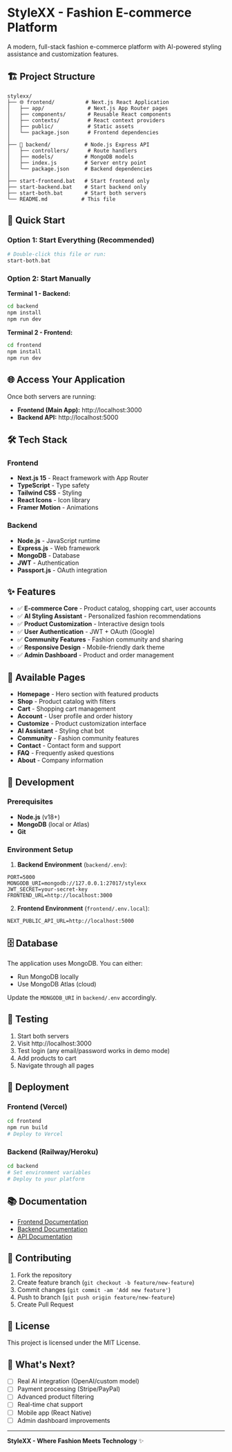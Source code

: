 # StyleXX - Fashion E-commerce Platform

A modern, full-stack fashion e-commerce platform with AI-powered styling assistance and customization features.

## 🏗️ Project Structure

```
stylexx/
├── 🌐 frontend/          # Next.js React Application
│   ├── app/              # Next.js App Router pages
│   ├── components/       # Reusable React components
│   ├── contexts/         # React context providers
│   ├── public/           # Static assets
│   └── package.json      # Frontend dependencies
│
├── 🚀 backend/           # Node.js Express API
│   ├── controllers/      # Route handlers
│   ├── models/          # MongoDB models
│   ├── index.js         # Server entry point
│   └── package.json     # Backend dependencies
│
├── start-frontend.bat   # Start frontend only
├── start-backend.bat    # Start backend only
├── start-both.bat       # Start both servers
└── README.md           # This file
```

## 🚀 Quick Start

### Option 1: Start Everything (Recommended)
```bash
# Double-click this file or run:
start-both.bat
```

### Option 2: Start Manually

**Terminal 1 - Backend:**
```bash
cd backend
npm install
npm run dev
```

**Terminal 2 - Frontend:**
```bash
cd frontend
npm install
npm run dev
```

## 🌐 Access Your Application

Once both servers are running:
- **Frontend (Main App):** http://localhost:3000
- **Backend API:** http://localhost:5000

## 🛠️ Tech Stack

### Frontend
- **Next.js 15** - React framework with App Router
- **TypeScript** - Type safety
- **Tailwind CSS** - Styling
- **React Icons** - Icon library
- **Framer Motion** - Animations

### Backend
- **Node.js** - JavaScript runtime
- **Express.js** - Web framework
- **MongoDB** - Database
- **JWT** - Authentication
- **Passport.js** - OAuth integration

## ✨ Features

- ✅ **E-commerce Core** - Product catalog, shopping cart, user accounts
- ✅ **AI Styling Assistant** - Personalized fashion recommendations
- ✅ **Product Customization** - Interactive design tools
- ✅ **User Authentication** - JWT + OAuth (Google)
- ✅ **Community Features** - Fashion community and sharing
- ✅ **Responsive Design** - Mobile-friendly dark theme
- ✅ **Admin Dashboard** - Product and order management

## 📱 Available Pages

- **Homepage** - Hero section with featured products
- **Shop** - Product catalog with filters
- **Cart** - Shopping cart management
- **Account** - User profile and order history
- **Customize** - Product customization interface
- **AI Assistant** - Styling chat bot
- **Community** - Fashion community features
- **Contact** - Contact form and support
- **FAQ** - Frequently asked questions
- **About** - Company information

## 🔧 Development

### Prerequisites
- **Node.js** (v18+)
- **MongoDB** (local or Atlas)
- **Git**

### Environment Setup

1. **Backend Environment** (`backend/.env`):
```env
PORT=5000
MONGODB_URI=mongodb://127.0.0.1:27017/stylexx
JWT_SECRET=your-secret-key
FRONTEND_URL=http://localhost:3000
```

2. **Frontend Environment** (`frontend/.env.local`):
```env
NEXT_PUBLIC_API_URL=http://localhost:5000
```

## 🗄️ Database

The application uses MongoDB. You can either:
- Run MongoDB locally
- Use MongoDB Atlas (cloud)

Update the `MONGODB_URI` in `backend/.env` accordingly.

## 🎯 Testing

1. Start both servers
2. Visit http://localhost:3000
3. Test login (any email/password works in demo mode)
4. Add products to cart
5. Navigate through all pages

## 🚀 Deployment

### Frontend (Vercel)
```bash
cd frontend
npm run build
# Deploy to Vercel
```

### Backend (Railway/Heroku)
```bash
cd backend
# Set environment variables
# Deploy to your platform
```

## 📚 Documentation

- [Frontend Documentation](frontend/README.md)
- [Backend Documentation](backend/README.md)
- [API Documentation](backend/README.md#api-endpoints)

## 🤝 Contributing

1. Fork the repository
2. Create feature branch (`git checkout -b feature/new-feature`)
3. Commit changes (`git commit -am 'Add new feature'`)
4. Push to branch (`git push origin feature/new-feature`)
5. Create Pull Request

## 📄 License

This project is licensed under the MIT License.

## 🎉 What's Next?

- [ ] Real AI integration (OpenAI/custom model)
- [ ] Payment processing (Stripe/PayPal)
- [ ] Advanced product filtering
- [ ] Real-time chat support
- [ ] Mobile app (React Native)
- [ ] Admin dashboard improvements

---

**StyleXX - Where Fashion Meets Technology** ✨
